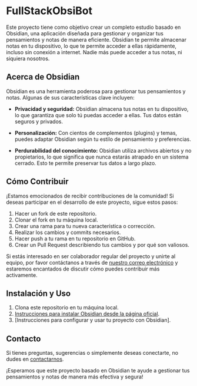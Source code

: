 # FullStackObsiBot

Este proyecto tiene como objetivo crear un completo estudio basado en Obsidian, una aplicación diseñada para gestionar y organizar tus pensamientos y notas de manera eficiente. Obsidian te permite almacenar notas en tu dispositivo, lo que te permite acceder a ellas rápidamente, incluso sin conexión a internet. Nadie más puede acceder a tus notas, ni siquiera nosotros.

## Acerca de Obsidian

Obsidian es una herramienta poderosa para gestionar tus pensamientos y notas. Algunas de sus características clave incluyen:

- **Privacidad y seguridad:** Obsidian almacena tus notas en tu dispositivo, lo que garantiza que solo tú puedas acceder a ellas. Tus datos están seguros y privados.

- **Personalización:** Con cientos de complementos (plugins) y temas, puedes adaptar Obsidian según tu estilo de pensamiento y preferencias.

- **Perdurabilidad del conocimiento:** Obsidian utiliza archivos abiertos y no propietarios, lo que significa que nunca estarás atrapado en un sistema cerrado. Esto te permite preservar tus datos a largo plazo.

## Cómo Contribuir

¡Estamos emocionados de recibir contribuciones de la comunidad! Si deseas participar en el desarrollo de este proyecto, sigue estos pasos:

1. Hacer un fork de este repositorio.
2. Clonar el fork en tu máquina local.
3. Crear una rama para tu nueva característica o corrección.
4. Realizar los cambios y commits necesarios.
5. Hacer push a tu rama en tu repositorio en GitHub.
6. Crear un Pull Request describiendo tus cambios y por qué son valiosos.

Si estás interesado en ser colaborador regular del proyecto y unirte al equipo, por favor contáctanos a través de [nuestro correo electrónico](mailto:tu@email.com) y estaremos encantados de discutir cómo puedes contribuir más activamente.

## Instalación y Uso

1. Clona este repositorio en tu máquina local.
2. [Instrucciones para instalar Obsidian desde la página oficial](https://obsidian.md/).
3. [Instrucciones para configurar y usar tu proyecto con Obsidian].

## Contacto

Si tienes preguntas, sugerencias o simplemente deseas conectarte, no dudes en [contactarnos](mailto:tu@email.com).

¡Esperamos que este proyecto basado en Obsidian te ayude a gestionar tus pensamientos y notas de manera más efectiva y segura!
